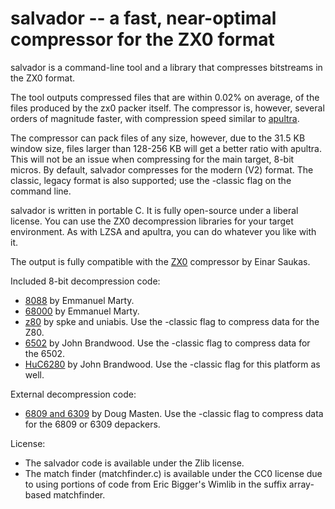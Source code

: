 salvador -- a fast, near-optimal compressor for the ZX0 format
==============================================================

salvador is a command-line tool and a library that compresses bitstreams in the ZX0 format. 

The tool outputs compressed files that are within 0.02% on average, of the files produced by the zx0 packer itself. The compressor is, however, several orders of magnitude faster, with compression speed similar to [apultra](https://github.com/emmanuel-marty/apultra). 

The compressor can pack files of any size, however, due to the 31.5 KB window size, files larger than 128-256 KB will get a better ratio with apultra. This will not be an issue when compressing for the main target, 8-bit micros. By default, salvador compresses for the modern (V2) format. The classic, legacy format is also supported; use the -classic flag on the command line.

salvador is written in portable C. It is fully open-source under a liberal license. You can use the ZX0 decompression libraries for your target environment. As with LZSA and apultra, you can do whatever you like with it.

The output is fully compatible with the [ZX0](https://github.com/einar-saukas/ZX0) compressor by Einar Saukas.

Included 8-bit decompression code:

 * [8088](https://github.com/emmanuel-marty/salvador/tree/main/asm/8088) by Emmanuel Marty. 
 * [68000](https://github.com/emmanuel-marty/salvador/tree/main/asm/68000) by Emmanuel Marty. 
 * [z80](https://github.com/emmanuel-marty/salvador/tree/main/asm/Z80) by spke and uniabis. Use the -classic flag to compress data for the Z80.
 * [6502](https://github.com/emmanuel-marty/salvador/tree/main/asm/6502) by John Brandwood. Use the -classic flag to compress data for the 6502.
 * [HuC6280](https://github.com/emmanuel-marty/salvador/tree/main/asm/HuC6280) by John Brandwood. Use the -classic flag for this platform as well.

External decompression code:

 * [6809 and 6309](https://github.com/dougmasten/zx0-6x09) by Doug Masten. Use the -classic flag to compress data for the 6809 or 6309 depackers.

License:

* The salvador code is available under the Zlib license.
* The match finder (matchfinder.c) is available under the CC0 license due to using portions of code from Eric Bigger's Wimlib in the suffix array-based matchfinder.
